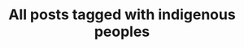 ---
layout: tag
title: "All posts tagged with indigenous peoples"
permalink: /weblog/tags/indigenous-peoples/
taxonomy: indigenous peoples
---